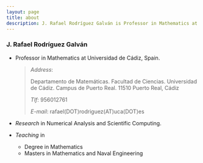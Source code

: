 ```yaml
---
layout: page
title: about
description: J. Rafael Rodríguez Galván is Professor in Mathematics at Universidad de Cádiz, Spain; research in numerical analysis and scientific computing
---
```


### J. Rafael Rodríguez Galván


* Professor in Mathematics at Universidad de Cádiz, Spain.

	> *Address*:
	>
	> Departamento de Matemáticas. Facultad de Ciencias.
	> Universidad de Cádiz. Campus de Puerto Real.
	> 11510 Puerto Real, Cádiz
	>
    > *Tlf*: 956012761
	>
    > *E-mail*: rafael(DOT)rodriguez(AT)uca(DOT)es

* *Research* in Numerical Analysis and Scientific Computing.

* *Teaching* in

  * Degree in Mathematics
  * Masters in Mathematics and Naval Engineering
